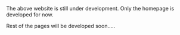 The above website is still under development.
Only the homepage is developed for now.

Rest of the pages will be developed soon.....
